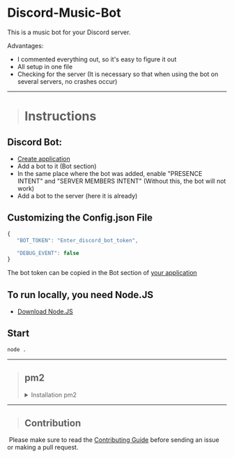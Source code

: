 # Discord-Music-Bot
This is a music bot for your Discord server.

Advantages:
 - I commented everything out, so it's easy to figure it out
 - All setup in one file
 - Checking for the server (It is necessary so that when using the bot on several servers, no crashes occur)

---

> # Instructions
## Discord Bot:
 - [Create application](https://discord.com/developers/applications)
 - Add a bot to it (Bot section)
 - In the same place where the bot was added, enable "PRESENCE INTENT" and "SERVER MEMBERS INTENT" (Without this, the bot will not work)
 - Add a bot to the server (here it is already)

## Customizing the Config.json File
 ```js
 {
    "BOT_TOKEN": "Enter_discord_bot_token",

    "DEBUG_EVENT": false
 }
 ```
 
The bot token can be copied in the Bot section of [your application](https://discord.com/developers/applications)

## To run locally, you need Node.JS
 - [Download Node.JS](https://nodejs.org/en/)

## Start
 ```sh
 node .
 ```

---

> ## pm2
> <details>
> <summary>Installation pm2</summary>
> 
> 
> ## Install pm2
> ```sh 
> npm install --global pm2
> ```
> 
> ## Startup
>  - [Check this](https://futurestud.io/tutorials/pm2-restart-processes-after-system-reboot)
> 
> ## Starting
>  ```sh
>  pm2 start . --name "Code bot" --watch
>  ```
> 
> ## Base commands for Neophyte's
>  ```sh
> pm2 list - show all process
> 
> pm2 stop (id) - stopping process
> 
> pm2 logs (. or id) - show logs
>  ```
> more in `pm2 -h` or [this](https://pm2.keymetrics.io/docs/usage/quick-start/) and Google 😉
> 
> ---
> 
> ## If you want to use nodemon and pm2
>  - [Check this](https://stackoverflow.com/questions/69457892/nodemon-watch-vs-pm2-watch)
> 
> </details>

---

> ## Contribution
​
Please make sure to read the [Contributing Guide](CONTRIBUTING.md) before sending an issue or making a pull request.
